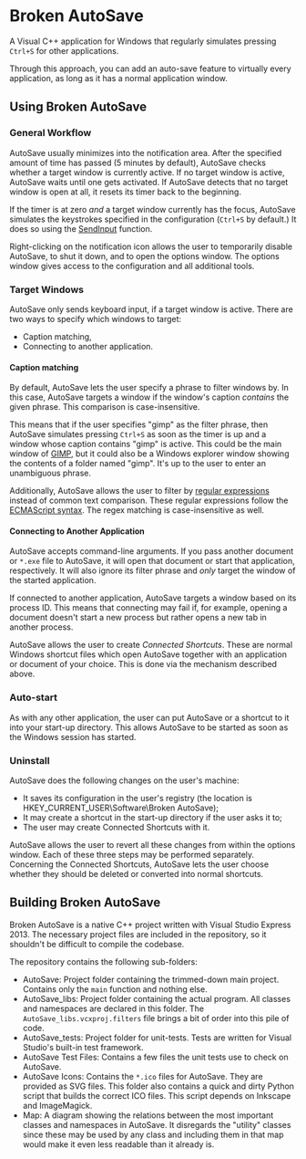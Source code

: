 Broken AutoSave
========

A Visual C++ application for Windows that regularly simulates pressing ```Ctrl+S``` for other applications.

Through this approach, you can add an auto-save feature to virtually every application, as long as it has a normal application window.

## Using Broken AutoSave

### General Workflow

AutoSave usually minimizes into the notification area.
After the specified amount of time has passed (5 minutes by default), AutoSave checks whether a target window is currently active.
If no target window is active, AutoSave waits until one gets activated.
If AutoSave detects that no target window is open at all, it resets its timer back to the beginning.

If the timer is at zero *and* a target window currently has the focus, AutoSave simulates the keystrokes specified in the configuration (```Ctrl+S``` by default.) It does so using the [SendInput](http://msdn.microsoft.com/en-us/library/windows/desktop/ms646310%28v=vs.85%29.aspx) function.

Right-clicking on the notification icon allows the user to temporarily disable AutoSave, to shut it down, and to open the options window.
The options window gives access to the configuration and all additional tools.

### Target Windows

AutoSave only sends keyboard input, if a target window is active. There are two ways to specify which windows to target:
* Caption matching,
* Connecting to another application.

#### Caption matching

By default, AutoSave lets the user specify a phrase to filter windows by. In this case, AutoSave targets a window if the window's caption *contains* the given phrase. This comparison is case-insensitive.

This means that if the user specifies "gimp" as the filter phrase, then AutoSave simulates pressing ```Ctrl+S``` as soon as the timer is up and a window whose caption contains "gimp" is active.
This could be the main window of [GIMP](http://gimp.org), but it could also be a Windows explorer window showing the contents of a folder named "gimp".
It's up to the user to enter an unambiguous phrase.

Additionally, AutoSave allows the user to filter by [regular expressions](http://simple.wikipedia.org/wiki/Regular_expression) instead of common text comparison.
These regular expressions follow the [ECMAScript syntax](http://www.cplusplus.com/reference/regex/ECMAScript/).
The regex matching is case-insensitive as well.

#### Connecting to Another Application

AutoSave accepts command-line arguments.
If you pass another document or ```*.exe``` file to AutoSave, it will open that document or start that application, respectively.
It will also ignore its filter phrase and *only* target the window of the started application.

If connected to another application, AutoSave targets a window based on its process ID.
This means that connecting may fail if, for example, opening a document doesn't start a new process but rather opens a new tab in another process.

AutoSave allows the user to create *Connected Shortcuts*.
These are normal Windows shortcut files which open AutoSave together with an application or document of your choice.
This is done via the mechanism described above.

### Auto-start

As with any other application, the user can put AutoSave or a shortcut to it into your start-up directory.
This allows AutoSave to be started as soon as the Windows session has started.

### Uninstall

AutoSave does the following changes on the user's machine:
* It saves its configuration in the user's registry (the location is HKEY_CURRENT_USER\Software\Broken AutoSave);
* It may create a shortcut in the start-up directory if the user asks it to;
* The user may create Connected Shortcuts with it.

AutoSave allows the user to revert all these changes from within the options window.
Each of these three steps may be performed separately.
Concerning the Connected Shortcuts, AutoSave lets the user choose whether they should be deleted or converted into normal shortcuts.

## Building Broken AutoSave

Broken AutoSave is a native C++ project written with Visual Studio Express 2013.
The necessary project files are included in the repository, so it shouldn't be difficult to compile the codebase.

The repository contains the following sub-folders:
* AutoSave: Project folder containing the trimmed-down main project. Contains only the ```main``` function and nothing else.
* AutoSave_libs: Project folder containing the actual program. All classes and namespaces are declared in this folder. The ```AutoSave_libs.vcxproj.filters``` file brings a bit of order into this pile of code.
* AutoSave_tests: Project folder for unit-tests. Tests are written for Visual Studio's built-in test framework.
* AutoSave Test Files: Contains a few files the unit tests use to check on AutoSave.
* AutoSave Icons: Contains the ```*.ico``` files for AutoSave. They are provided as SVG files. This folder also contains a quick and dirty Python script that builds the correct ICO files. This script depends on Inkscape and ImageMagick.
* Map: A diagram showing the relations between the most important classes and namespaces in AutoSave. It disregards the "utility" classes since these may be used by any class and including them in that map would make it even less readable than it already is.



